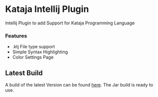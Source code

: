 # Kataja Intellij Plugin
Intellij Plugin to add Support for Kataja Programming Language

### Features
- .ktj File type support
- Simple Syntax Highlighting
- Color Settings Page

## Latest Build
A build of the latest Version can be found [here](https://github.com/XaverWeste/Kataja-Intellij-Plugin/tree/master/latestJarBuild). The Jar build is ready to use.
